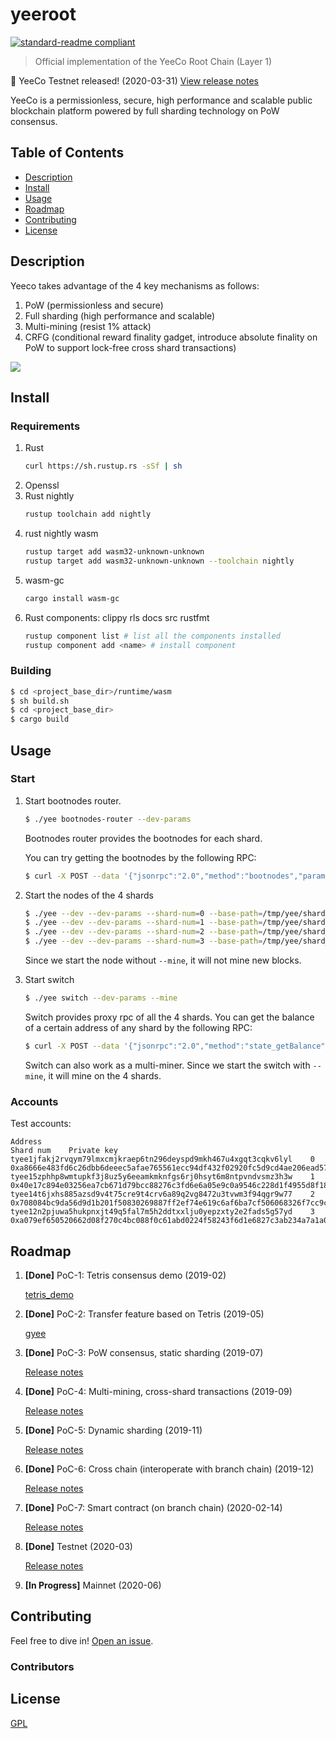 # yeeroot

[![standard-readme compliant](https://img.shields.io/badge/readme%20style-standard-brightgreen.svg?style=flat-square)](https://github.com/RichardLitt/standard-readme)

> Official implementation of the YeeCo Root Chain (Layer 1)

📣 YeeCo Testnet released! (2020-03-31) [View release notes](https://github.com/yeeco/wiki/blob/master/docs/release-notes/testnet-release-notes.md) 

YeeCo is a permissionless, secure, high performance and scalable public blockchain platform powered by full sharding technology on PoW consensus.

## Table of Contents

- [Description](#description)
- [Install](#install)
- [Usage](#usage)
- [Roadmap](#roadmap)
- [Contributing](#contributing)
- [License](#license)

## Description

Yeeco takes advantage of the 4 key mechanisms as follows:

1. PoW (permissionless and secure)
2. Full sharding (high performance and scalable)
3. Multi-mining (resist 1% attack)
4. CRFG (conditional reward finality gadget, introduce absolute finality on PoW to support lock-free cross shard transactions)

![](https://raw.githubusercontent.com/yeeco/wiki/master/assets/images/yeeco-mechanisms.jpg)

## Install

### Requirements
1. Rust
    ```sh
    curl https://sh.rustup.rs -sSf | sh
    ```
1. Openssl
1. Rust nightly
    ```sh
    rustup toolchain add nightly
    ```
1. rust nightly wasm
    ```sh
    rustup target add wasm32-unknown-unknown
    rustup target add wasm32-unknown-unknown --toolchain nightly
    ```
1. wasm-gc
    ```sh
    cargo install wasm-gc
    ```
1. Rust components: clippy rls docs src rustfmt
    ```sh
    rustup component list # list all the components installed
    rustup component add <name> # install component
    ```

### Building
```sh
$ cd <project_base_dir>/runtime/wasm
$ sh build.sh
$ cd <project_base_dir>
$ cargo build
```

## Usage

### Start

1. Start bootnodes router.
    ```sh
    $ ./yee bootnodes-router --dev-params
    ```
    Bootnodes router provides the bootnodes for each shard.
    
    You can try getting the bootnodes by the following RPC: 
    ```sh
    $ curl -X POST --data '{"jsonrpc":"2.0","method":"bootnodes","params":[],"id":1}' localhost:50001 -H 'Content-Type: application/json'
    ```

1. Start the nodes of the 4 shards
    ```sh
    $ ./yee --dev --dev-params --shard-num=0 --base-path=/tmp/yee/shard_0
    $ ./yee --dev --dev-params --shard-num=1 --base-path=/tmp/yee/shard_1
    $ ./yee --dev --dev-params --shard-num=2 --base-path=/tmp/yee/shard_2
    $ ./yee --dev --dev-params --shard-num=3 --base-path=/tmp/yee/shard_3
    ```
    Since we start the node without `--mine`, it will not mine new blocks.


1. Start switch
    ```sh
    $ ./yee switch --dev-params --mine
    ```
    Switch provides proxy rpc of all the 4 shards.
    You can get the balance of a certain address of any shard by the following RPC: 
    ```sh
    $ curl -X POST --data '{"jsonrpc":"2.0","method":"state_getBalance","params":["tyee15c2cc2uj34w5jkfzxe4dndpnngprxe4nytaj9axmzf63ur4f8awq806lv6"],"id":1}' localhost:10033 -H 'Content-Type: application/json'
    ```
    
    Switch can also work as a multi-miner. Since we start the switch with `--mine`, it will mine on the 4 shards.

### Accounts

Test accounts: 
    
```
Address                                                            Shard num    Private key
tyee1jfakj2rvqym79lmxcmjkraep6tn296deyspd9mkh467u4xgqt3cqkv6lyl    0            0xa8666e483fd6c26dbb6deeec5afae765561ecc94df432f02920fc5d9cd4ae206ead577e5bc11215d4735cee89218e22f2d950a2a4667745ea1b5ea8b26bba5d6
tyee15zphhp8wmtupkf3j8uz5y6eeamkmknfgs6rj0hsyt6m8ntpvndvsmz3h3w    1            0x40e17c894e03256ea7cb671d79bcc88276c3fd6e6a05e9c0a9546c228d1f4955d8f18e85255020c97764251977b77f3b9e18f4d6de7b62522ab29a49cede669f
tyee14t6jxhs885azsd9v4t75cre9t4crv6a89q2vg8472u3tvwm3f94qgr9w77    2            0x708084bc9da56d9d1b201f50830269887ff2ef74e619c6af6ba7cf506068326f7cc9c4d646c531e83507928114ff9ef66350c62dfda3a7c5d2f0d9e0c37e7750
tyee12n2pjuwa5hukpnxjt49q5fal7m5h2ddtxxlju0yepzxty2e2fads5g57yd    3            0xa079ef650520662d08f270c4bc088f0c61abd0224f58243f6d1e6827c3ab234a7a1a0a3b89bbb02f2b10e357fd2a5ddb5050bc528c875a6990874f9dc6496772
```
    

## Roadmap
1. **[Done]** PoC-1: Tetris consensus demo (2019-02)

     [tetris_demo](https://github.com/yeeco/tetris_demo)
2. **[Done]** PoC-2: Transfer feature based on Tetris (2019-05)

     [gyee](https://github.com/yeeco/gyee)
1. **[Done]** PoC-3: PoW consensus, static sharding (2019-07)
    
    [Release notes](https://github.com/yeeco/wiki/blob/master/docs/release-notes/poc3-release-notes.md)
1. **[Done]** PoC-4: Multi-mining, cross-shard transactions (2019-09)

    [Release notes](https://github.com/yeeco/wiki/blob/master/docs/release-notes/poc4-release-notes.md)
1. **[Done]** PoC-5: Dynamic sharding (2019-11)

    [Release notes](https://github.com/yeeco/wiki/blob/master/docs/release-notes/poc5-release-notes.md)
1. **[Done]** PoC-6: Cross chain (interoperate with branch chain) (2019-12)

    [Release notes](https://github.com/yeeco/wiki/blob/master/docs/release-notes/poc6-release-notes.md)
1. **[Done]** PoC-7: Smart contract (on branch chain) (2020-02-14)

    [Release notes](https://github.com/yeeco/wiki/blob/master/docs/release-notes/poc7-release-notes.md)

1. **[Done]** Testnet (2020-03)

    [Release notes](https://github.com/yeeco/wiki/blob/master/docs/release-notes/testnet-release-notes.md)
    
1. **[In Progress]** Mainnet (2020-06)

## Contributing

Feel free to dive in! [Open an issue](./issues/new).

### Contributors


## License

[GPL](LICENSE)